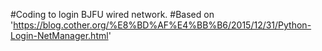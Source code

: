 #Coding to login BJFU wired network.
#Based on 'https://blog.cother.org/%E8%BD%AF%E4%BB%B6/2015/12/31/Python-Login-NetManager.html'
